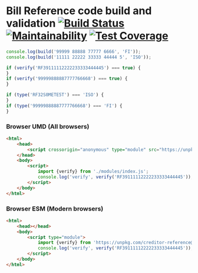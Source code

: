 # Bill Reference code build and validation [![Build Status](https://travis-ci.org/mharj/creditor-reference.svg?branch=master)](https://travis-ci.org/mharj/creditor-reference) [![Maintainability](https://api.codeclimate.com/v1/badges/133d7273f46a087fba52/maintainability)](https://codeclimate.com/github/mharj/creditor-reference/maintainability) [![Test Coverage](https://api.codeclimate.com/v1/badges/133d7273f46a087fba52/test_coverage)](https://codeclimate.com/github/mharj/creditor-reference/test_coverage)

```javascript
console.log(build('99999 88888 77777 6666', 'FI'));
console.log(build('11111 22222 33333 44444 5', 'ISO'));

if (verify('RF39111112222233333444445') === true) {
}
if (verify('99999888887777766668') === true) {
}

if (type('RF32S0METE5T') === 'ISO') {
}
if (type('99999888887777766668') === 'FI') {
}
```

### Browser UMD (All browsers)

```html
<html>
	<head>
		<script crossorigin="anonymous" type="module" src="https://unpkg.com/creditor-reference@0.1.3/dist/umd/index.js"></script>
	</head>
	<body>
		<script>
			import {verify} from './modules/index.js';
			console.log('verify', verify('RF39111112222233333444445'));
		</script>
	</body>
</html>
```

### Browser ESM (Modern browsers)

```html
<html>
	<head></head>
	<body>
		<script type="module">
			import {verify} from 'https://unpkg.com/creditor-reference@0.1.3/dist/esm/index.js';
			console.log('verify', verify('RF39111112222233333444445'));
		</script>
	</body>
</html>
```
